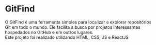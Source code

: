 # GitFind

O GitFind é uma ferramenta simples para localizar e explorar repositórios Git em todo o mundo. Ele facilita a busca por projetos interessantes hospedados no GitHub e em outros lugares.
<br/>Este projeto foi realizado utilizando HTML, CSS, JS e ReactJS
